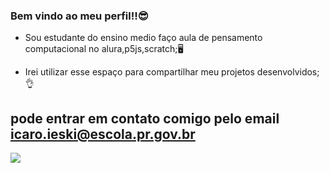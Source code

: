 ### Bem vindo ao meu perfil!!😎

- Sou estudante do ensino medio faço aula de pensamento computacional no alura,p5js,scratch;🖥️

- Irei utilizar esse espaço para compartilhar meu projetos desenvolvidos;👌

## pode entrar em contato comigo pelo email icaro.ieski@escola.pr.gov.br 

![](https://media.tenor.com/K2lzDHgGewMAAAAd/rage.gif)
